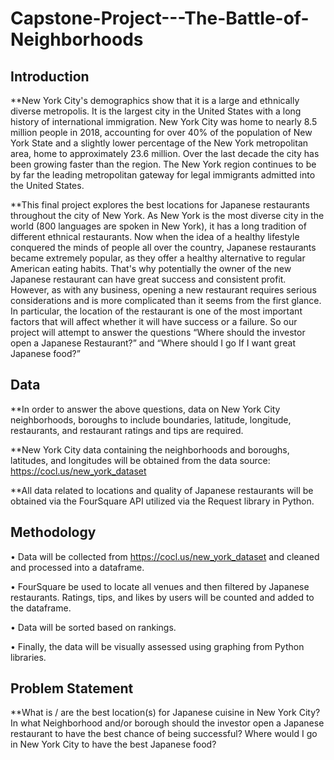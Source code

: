 # Capstone-Project---The-Battle-of-Neighborhoods

## Introduction
**New York City's demographics show that it is a large and ethnically diverse metropolis. It is the largest city in the United States with a long history of international immigration. New York City was home to nearly 8.5 million people in 2018, accounting for over 40% of the population of New York State and a slightly lower percentage of the New York metropolitan area, home to approximately 23.6 million. Over the last decade the city has been growing faster than the region. The New York region continues to be by far the leading metropolitan gateway for legal immigrants admitted into the United States.

**This final project explores the best locations for Japanese restaurants throughout the city of New York. As New York is the most diverse city in the world (800 languages are spoken in New York), it has a long tradition of different ethnical restaurants. Now when the idea of a healthy lifestyle conquered the minds of people all over the country, Japanese restaurants became extremely popular, as they offer a healthy alternative to regular American eating habits. That's why potentially the owner of the new Japanese restaurant can have great success and consistent profit. However, as with any business, opening a new restaurant requires serious considerations and is more complicated than it seems from the first glance. In particular, the location of the restaurant is one of the most important factors that will affect whether it will have success or a failure. So our project will attempt to answer the questions “Where should the investor open a Japanese Restaurant?” and “Where should I go If I want great Japanese food?”

## Data
**In order to answer the above questions, data on New York City neighborhoods, boroughs to include boundaries, latitude, longitude, restaurants, and restaurant ratings and tips are required.

**New York City data containing the neighborhoods and boroughs, latitudes, and longitudes will be obtained from the data source: https://cocl.us/new_york_dataset

**All data related to locations and quality of Japanese restaurants will be obtained via the FourSquare API utilized via the Request library in Python.

## Methodology
• Data will be collected from https://cocl.us/new_york_dataset and cleaned and processed into a dataframe.

• FourSquare be used to locate all venues and then filtered by Japanese restaurants. Ratings, tips, and likes by users will be counted and added to the dataframe.

• Data will be sorted based on rankings.

• Finally, the data will be visually assessed using graphing from Python libraries.

## Problem Statement
**What is / are the best location(s) for Japanese cuisine in New York City? In what Neighborhood and/or borough should the investor open a Japanese restaurant to have the best chance of being successful? Where would I go in New York City to have the best Japanese food?
